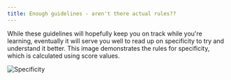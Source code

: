 ```yaml
---
title: Enough guidelines - aren't there actual rules??
---
```


While these guidelines will hopefully keep you on track while you're learning, eventually it will serve you well to read up on specificity to try and understand it better. This image demonstrates the rules for specificity, which is calculated using score values.

![Specificity](../specificity.jpg)